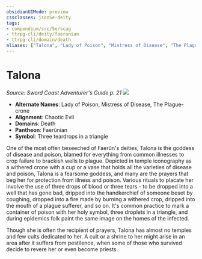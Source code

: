 ```yaml
---
obsidianUIMode: preview
cssclasses: json5e-deity
tags:
- compendium/src/5e/scag
- ttrpg-cli/deity/faerunian
- ttrpg-cli/domain/death
aliases: ["Talona", "Lady of Poison", "Mistress of Disease", "The Plague-crone"]
---
```

# Talona
*Source: Sword Coast Adventurer's Guide p. 21* 
![](/3-Mechanics/CLI/deities/img/scag-symbol-of-talona.webp#symbol)

- **Alternate Names**: Lady of Poison, Mistress of Disease, The Plague-crone
- **Alignment**: Chaotic Evil
- **Domains**: Death
- **Pantheon**: Faerûnian
- **Symbol**: Three teardrops in a triangle

One of the most often beseeched of Faerûn's deities, Talona is the goddess of disease and poison, blamed for everything from common illnesses to crop failure to brackish wells to plague. Depicted in temple iconography as a withered crone with a cup or a vase that holds all the varieties of disease and poison, Talona is a fearsome goddess, and many are the prayers that beg her for protection from illness and poison. Various rituals to placate her involve the use of three drops of blood or three tears - to be dropped into a well that has gone bad, dripped into the handkerchief of someone beset by coughing, dropped into a fire made by burning a withered crop, dripped into the mouth of a plague sufferer, and so on. It's common practice to mark a container of poison with her holy symbol, three droplets in a triangle, and during epidemics folk paint the same image on the homes of the infected.

Though she is often the recipient of prayers, Talona has almost no temples and few cults dedicated to her. A cult or a shrine to her might arise in an area after it suffers from pestilence, when some of those who survived decide to revere her or even become priests.